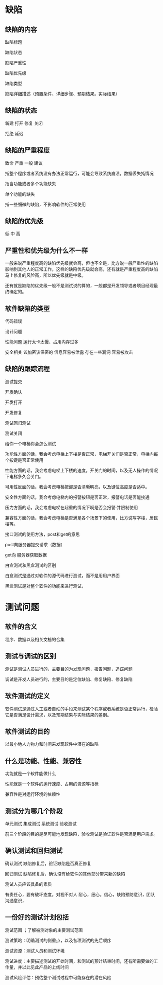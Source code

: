 # 缺陷

## 缺陷的内容

缺陷标题

缺陷状态

缺陷严重性

缺陷优先级

缺陷类型

缺陷详细描述（预置条件、详细步骤、预期结果。实际结果）



## 缺陷的状态

新建 打开 修复 关闭

拒绝  延迟





## 缺陷的严重程度

致命 严重 一般 建议

指整个程序或者系统没有办法正常运行，可能会导致系统崩溃，数据丢失扽情况

指当功能或者多个功能缺失

单个功能的缺失

指一些细微的缺陷，不影响软件的正常使用





## 缺陷的优先级

低 中 高



## 严重性和优先级为什么不一样

一般来说严重程度高的缺陷优先级就会高，但也不全是，比方说一般严重性的缺陷影响到其他人的正常工作，这样的缺陷优先级就会高，还有就是严重程度高的缺陷马上修复的风险高，所以优先级就是中级。

还有就是缺陷的优先级一般不是测试说的算的，一般都是开发领导或者项目经理最终确定的。





## 软件缺陷的类型

代码错误

设计问题

性能问题  运行太卡太慢、占用内存过多

安全相关  该加密该保密的 信息容易被泄露  存在一些漏洞 容易被攻击

 

## 缺陷的跟踪流程

测试提交

开发确认

开发打开

开发修复

测试回归测试

测试关闭



给你一个电梯你会怎么测试

功能性方面的话，我会考虑电梯上下楼是否正常，电梯开关们是否正常，电梯内每个按键是否正常使用

性能方面的话，我会考虑电梯上下楼的速度，开关门的时间，以及无人操作的情况下电梯多久会关门。

可用性反面的话，我会考虑电梯按键是否清晰明亮，以及键位高度是否适中。

安全性方面的话，我会考虑电梯内的报警按钮是否正常，报警电话是否能接通

压力方面的话，我会考虑电梯在超重的情况下啊是否会报警·并限制使用

兼容性方面的话，我会考虑电梯是否满足各个场景下的使用，比方说写字楼，居民楼等。



接口测试的使用方法，post和get的意思

post向服务器提交请求（数据）

get向 服务器获取数据



白盒测试和黑盒测试的区别

 白盒测试是通过对软件的源代码进行测试，而不是用用户界面

黑盒测试是对整个软件的功能来进行测试，                                                                                                                                                                                                                                                                                                                         



# 测试问题



## 软件的含义

程序、数据以及相关文档的合集

## 测试与调试的区别

测试是测试人员进行的，主要目的为发现问题，报告问题，追踪问题

调试是开发人员进行的，主要目的是定位缺陷、修复缺陷、修复缺陷

## 软件测试的定义

软件测试是通过人工或者自动的手段来测试某个程序或者系统是否正常运行，检验它是否满足设计需求，以及预期结果与实际结果的差别。

## 软件测试的目的

以最小地人力物力和时间来发现软件中潜在的缺陷

## 什么是功能、性能、兼容性

功能就是一个软件能做什么

性能就是一个软件的运行速度、占用的资源等指标

兼容性是对运行环境的依赖性

## 测试分为哪几个阶段

单元测试 集成测试 系统测试 验收测试

前三个阶段的目的是尽可能地发现缺陷，验收测试是验证软件是否满足用户需求。



## 确认测试和回归测试

确认测试 缺陷修复后，验证缺陷是否真正修复

回归测试 缺陷修复后，确认没有给软件的其他部分带来新的缺陷

测试人员应该具备的素质

有责任心，要有破坏态度，对视不对人 耐心，细心。信心，缺陷预防意识，团队沟通意识，



## 一份好的测试计划包括

测试范围 ；了解被测对象的主要测试范围

测试策略：明确测试的侧重点，以及各项测试的先后顺序

测试资源：测试人员和测试环境

测试进度：主要描述测试的开始时间，和测试的预计结束时间，还有所需要做的工作量，并以此见此产品的上线时间

测试风险评估：预估整个测试过程中可能存在的潜在风险



